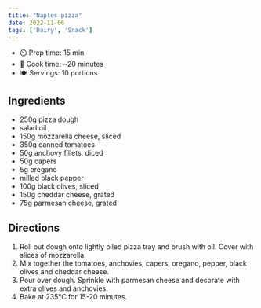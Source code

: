 ```yaml
---
title: "Naples pizza"
date: 2022-11-06
tags: ['Dairy', 'Snack']
---
```


- ⏲️ Prep time: 15 min
- 🍳 Cook time: ~20 minutes
- 🍽️  Servings: 10 portions

## Ingredients

- 250g pizza dough
- salad oil
- 150g mozzarella cheese, sliced
- 350g canned tomatoes
- 50g anchovy fillets, diced
- 50g capers
- 5g oregano
- milled black pepper
- 100g black olives, sliced
- 150g cheddar cheese, grated
- 75g parmesan cheese, grated

## Directions

1. Roll out dough onto lightly oiled pizza tray and brush with oil. Cover with slices of mozzarella.
2. Mix together the tomatoes, anchovies, capers, oregano, pepper, black olives and cheddar cheese.
3. Pour over dough. Sprinkle with parmesan cheese and decorate with extra olives and anchovies.
4. Bake at 235℃ for 15-20 minutes.
